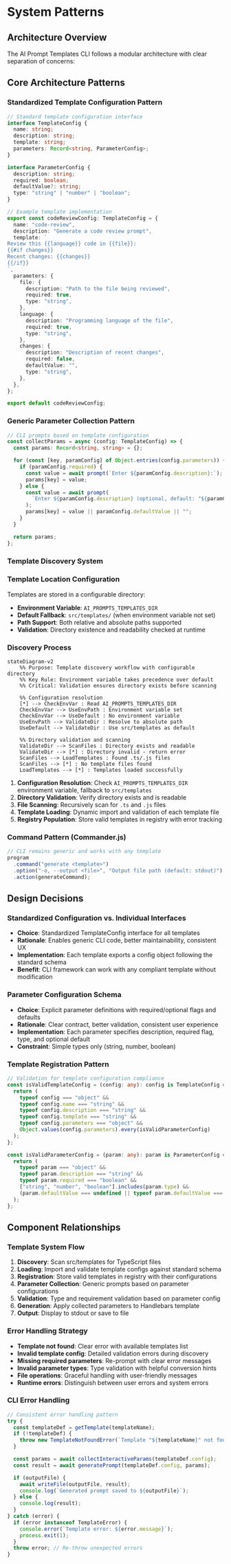 # System Patterns

## Architecture Overview

The AI Prompt Templates CLI follows a modular architecture with clear separation of concerns:

## Core Architecture Patterns

### Standardized Template Configuration Pattern

```typescript
// Standard template configuration interface
interface TemplateConfig {
  name: string;
  description: string;
  template: string;
  parameters: Record<string, ParameterConfig>;
}

interface ParameterConfig {
  description: string;
  required: boolean;
  defaultValue?: string;
  type: "string" | "number" | "boolean";
}

// Example template implementation
export const codeReviewConfig: TemplateConfig = {
  name: "code-review",
  description: "Generate a code review prompt",
  template: `
Review this {{language}} code in {{file}}:
{{#if changes}}
Recent changes: {{changes}}
{{/if}}
`,
  parameters: {
    file: {
      description: "Path to the file being reviewed",
      required: true,
      type: "string",
    },
    language: {
      description: "Programming language of the file",
      required: true,
      type: "string",
    },
    changes: {
      description: "Description of recent changes",
      required: false,
      defaultValue: "",
      type: "string",
    },
  },
};

export default codeReviewConfig;
```

### Generic Parameter Collection Pattern

```typescript
// CLI prompts based on template configuration
const collectParams = async (config: TemplateConfig) => {
  const params: Record<string, string> = {};

  for (const [key, paramConfig] of Object.entries(config.parameters)) {
    if (paramConfig.required) {
      const value = await prompt(`Enter ${paramConfig.description}:`);
      params[key] = value;
    } else {
      const value = await prompt(
        `Enter ${paramConfig.description} (optional, default: "${paramConfig.defaultValue}"):`
      );
      params[key] = value || paramConfig.defaultValue || "";
    }
  }

  return params;
};
```

### Template Discovery System

### Template Location Configuration

Templates are stored in a configurable directory:

- **Environment Variable**: `AI_PROMPTS_TEMPLATES_DIR`
- **Default Fallback**: `src/templates/` (when environment variable not set)
- **Path Support**: Both relative and absolute paths supported
- **Validation**: Directory existence and readability checked at runtime

### Discovery Process

```mermaid
stateDiagram-v2
    %% Purpose: Template discovery workflow with configurable directory
    %% Key Rule: Environment variable takes precedence over default
    %% Critical: Validation ensures directory exists before scanning

    %% Configuration resolution
    [*] --> CheckEnvVar : Read AI_PROMPTS_TEMPLATES_DIR
    CheckEnvVar --> UseEnvPath : Environment variable set
    CheckEnvVar --> UseDefault : No environment variable
    UseEnvPath --> ValidateDir : Resolve to absolute path
    UseDefault --> ValidateDir : Use src/templates as default

    %% Directory validation and scanning
    ValidateDir --> ScanFiles : Directory exists and readable
    ValidateDir --> [*] : Directory invalid - return error
    ScanFiles --> LoadTemplates : Found .ts/.js files
    ScanFiles --> [*] : No template files found
    LoadTemplates --> [*] : Templates loaded successfully
```

1. **Configuration Resolution**: Check `AI_PROMPTS_TEMPLATES_DIR` environment variable, fallback to `src/templates`
2. **Directory Validation**: Verify directory exists and is readable
3. **File Scanning**: Recursively scan for `.ts` and `.js` files
4. **Template Loading**: Dynamic import and validation of each template file
5. **Registry Population**: Store valid templates in registry with error tracking

### Command Pattern (Commander.js)

```typescript
// CLI remains generic and works with any template
program
  .command("generate <template>")
  .option("-o, --output <file>", "Output file path (default: stdout)")
  .action(generateCommand);
```

## Design Decisions

### Standardized Configuration vs. Individual Interfaces

- **Choice**: Standardized TemplateConfig interface for all templates
- **Rationale**: Enables generic CLI code, better maintainability, consistent UX
- **Implementation**: Each template exports a config object following the standard schema
- **Benefit**: CLI framework can work with any compliant template without modification

### Parameter Configuration Schema

- **Choice**: Explicit parameter definitions with required/optional flags and defaults
- **Rationale**: Clear contract, better validation, consistent user experience
- **Implementation**: Each parameter specifies description, required flag, type, and optional default
- **Constraint**: Simple types only (string, number, boolean)

### Template Registration Pattern

```typescript
// Validation for template configuration compliance
const isValidTemplateConfig = (config: any): config is TemplateConfig => {
  return (
    typeof config === "object" &&
    typeof config.name === "string" &&
    typeof config.description === "string" &&
    typeof config.template === "string" &&
    typeof config.parameters === "object" &&
    Object.values(config.parameters).every(isValidParameterConfig)
  );
};

const isValidParameterConfig = (param: any): param is ParameterConfig => {
  return (
    typeof param === "object" &&
    typeof param.description === "string" &&
    typeof param.required === "boolean" &&
    ["string", "number", "boolean"].includes(param.type) &&
    (param.defaultValue === undefined || typeof param.defaultValue === "string")
  );
};
```

## Component Relationships

### Template System Flow

1. **Discovery**: Scan src/templates for TypeScript files
2. **Loading**: Import and validate template configs against standard schema
3. **Registration**: Store valid templates in registry with their configurations
4. **Parameter Collection**: Generic prompts based on parameter configurations
5. **Validation**: Type and requirement validation based on parameter config
6. **Generation**: Apply collected parameters to Handlebars template
7. **Output**: Display to stdout or save to file

### Error Handling Strategy

- **Template not found**: Clear error with available templates list
- **Invalid template config**: Detailed validation errors during discovery
- **Missing required parameters**: Re-prompt with clear error messages
- **Invalid parameter types**: Type validation with helpful conversion hints
- **File operations**: Graceful handling with user-friendly messages
- **Runtime errors**: Distinguish between user errors and system errors

### CLI Error Handling

```typescript
// Consistent error handling pattern
try {
  const templateDef = getTemplate(templateName);
  if (!templateDef) {
    throw new TemplateNotFoundError(`Template "${templateName}" not found`);
  }

  const params = await collectInteractiveParams(templateDef.config);
  const result = await generatePrompt(templateDef.config, params);

  if (outputFile) {
    await writeFile(outputFile, result);
    console.log(`Generated prompt saved to ${outputFile}`);
  } else {
    console.log(result);
  }
} catch (error) {
  if (error instanceof TemplateError) {
    console.error(`Template error: ${error.message}`);
    process.exit(1);
  }
  throw error; // Re-throw unexpected errors
}
```
